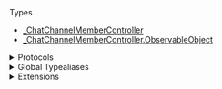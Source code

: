 <summary>Types</summary>

  - [\_ChatChannelMemberController](/_ChatChannelMemberController)
  - [\_ChatChannelMemberController.ObservableObject](/_ChatChannelMemberController.ObservableObject)

</details>

<details>
<summary>Protocols</summary>

  - [ChatChannelMemberControllerDelegate](/ChatChannelMemberControllerDelegate)
  - [\_ChatChannelMemberControllerDelegate](/_ChatChannelMemberControllerDelegate)

</details>

<details>
<summary>Global Typealiases</summary>

  - [ChatChannelMemberController](/ChatChannelMemberController)

</details>

<details>
<summary>Extensions</summary>

  - [\_ChatClient](/_ChatClient)

</details>
